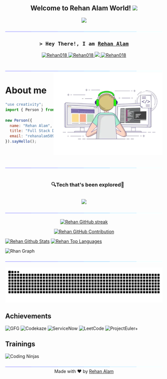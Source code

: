 <h2 align="center">
  Welcome to Rehan Alam World!
  <img src="https://media.giphy.com/media/hvRJCLFzcasrR4ia7z/giphy.gif" width="28" style="animation: bounce 2s infinite;">
</h2>
<p align="center">
  <a href="https://github.com/Rehan018"><img src="https://readme-typing-svg.herokuapp.com/?lines=Self%20Taught%20Programmer;Front%20End%20Developer;1.5%2B%20years%20of%20coding%20experience;Always%20learning%20new%20things&center=true&width=380&height=45"></a>
</p>

<!--x axis divider-->
<img src="/images/horizontal-divider-gradient.gif">

<!-- Intro  -->
<h3 align="center">
        <samp>&gt; Hey There!, I am
                <b><a target="_blank" href="https://rehan.com">Rehan Alam</a></b>
        </samp>
</h3>

<p align="center">
 <a href="https://linkedin.com/in/rehan018" target="_blank">
  <img src="https://img.shields.io/badge/LinkedIn-0077B5?style=for-the-badge&logo=linkedin&logoColor=white" alt="Rehan018"/>
 </a>
 <a href="https://dev.to/rehan018" target="_blank">
  <img src="https://img.shields.io/badge/dev.to-0A0A0A?style=for-the-badge&logo=dev.to&logoColor=white" alt="Rehan018" />
 </a>
 <a href="https://twitter.com/_rehan018" target="_blank">
  <img src="https://img.shields.io/badge/Twitter-1DA1F2?style=for-the-badge&logo=twitter&logoColor=white" />
 </a>
 <a href="https://react-portfolio-51g6.vercel.app/" target="_blank">
  <img src="https://img.shields.io/badge/Personal%20Website-4285F4?style=for-the-badge&logo=google-chrome&logoColor=white" alt="Rehan018" />
 </a>
</p>
<br />


<!--x axis divider-->
<img src="/images/horizontal-divider-gradient.gif">

<picture> 
<a href="https://media.giphy.com/media/SWoSkN6DxTszqIKEqv/giphy.gif" alt="Developer">
<img src="/images/developer.webp" align="right" width="350">
</a>
</picture>

<!-- About Section -->

# About me

```js
"use creativity";
import { Person } from "India";

new Person({
  name: "Rehan Alam",
  title: "Full Stack Developer",
  email: "rehanalam5090@gmail.com",
}).sayHello();
```

<br/>
<br/>
<br/>

<!--x axis divider-->
<img src="/images/horizontal-divider-gradient.gif">

<!--h1 without bottom border-->
<div id="user-content-toc">
  <ul align="center">
    <summary><h3 style="display: inline-block">🔍Tech that's been explored🔎</h3></summary>
  </ul>
</div>
<!--tech stack icons-->
<p align="center">
<a href="https://skillicons.dev">
<img src="https://skillicons.dev/icons?i=html,css,js,c,cpp,java,php,py,ts,react,nextjs,vue,nuxt,tailwindcss,nodejs,express,laravel,mongodb,mysql,postgresql,sqlite,planetscale,docker,linux,git,github,vscode,figma,postman,electron,firebase,vercel,netlify,jest,jquery,vite,bootstrap,astro,sentry,cloudflare,arduino,redux,prisma,svelte&perline=11" />
</a>
</p>

<!--x axis divider-->
<img src="/images/horizontal-divider-gradient.gif">





<p align="center">
  <a href="https://github.com/Rehan018">
    <img src="https://github-readme-streak-stats.herokuapp.com/?user=Rehan018&theme=radical&border=7F3FBF&background=0D1117" alt="Rehan GitHub streak"/>
  </a>
</p>

<p align="center">
  <a href="https://github.com/Rehan018">
    <img src="https://github-profile-summary-cards.vercel.app/api/cards/profile-details?username=rehan018&theme=radical" alt="Rehan GitHub Contribution"/>
  </a>
</p>

<a> 
    <a href="https://github.com/rehan018"><img alt="Rehan Github Stats" src="https://denvercoder1-github-readme-stats.vercel.app/api?username=Rehan018&show_icons=true&count_private=true&theme=react&border_color=7F3FBF&bg_color=0D1117&title_color=F85D7F&icon_color=F8D866" height="192px" width="49.5%"/></a>
  <a href="https://github.com/rehan018"><img alt="Rehan Top Languages" src="https://denvercoder1-github-readme-stats.vercel.app/api/top-langs/?username=Rehan018&langs_count=8&layout=compact&theme=react&border_color=7F3FBF&bg_color=0D1117&title_color=F85D7F&icon_color=F8D866" height="192px" width="49.5%"/></a>
  <br/>
</a>

![Rhan Graph](https://github-readme-activity-graph.vercel.app/graph?username=Rehan018&custom_title=Rehan%20Alam%20GitHub%20Activity%20Graph&bg_color=0D1117&color=7F3FBF&line=7F3FBF&point=7F3FBF&area_color=FFFFFF&title_color=FFFFFF&area=true)

<img src="/images/horizontal-divider-gradient.gif">

![Commit Snake History SVG](https://raw.githubusercontent.com/Deri-Kurniawan/Deri-Kurniawan/output/github-snake.svg)

<!-- Achievements Section -->

## Achievements

![GFG](https://img.shields.io/badge/GFG-Top%202%20Global%20Rank-4CAF50?style=for-the-badge&logo=geeksforgeeks&logoColor=white)
![Codekaze](https://img.shields.io/badge/Codekaze-Rank%2020%20Global%20Rank-2196F3?style=for-the-badge&logo=codeforces&logoColor=white)
![ServiceNow](https://img.shields.io/badge/ServiceNow-Rank%205%20Global%20Rank-0046ad?style=for-the-badge&logo=servicenow&logoColor=white)
![LeetCode](https://img.shields.io/badge/LeetCode-Top%201K%20Global%20Rank-FFA116?style=for-the-badge&logo=leetcode&logoColor=black)
![ProjectEuler+](https://img.shields.io/badge/ProjectEuler%2B-Top%201K%20Global%20Rank-1E90FF?style=for-the-badge&logo=projecteuler&logoColor=white)

<!-- Trainings Section -->

## Trainings

![Coding Ninjas](https://img.shields.io/badge/Coding%20Ninjas-Backend%20%7C%20Frontend%20%7C%20Java%20%7C%20Data%20Structure-000000?style=for-the-badge&logo=codingninjas&logoColor=white)

</div>
<!--x axis divider-->
<img src="/images/horizontal-divider-gradient.gif">
<div align="center">
    Made with ❤️ by <a href="https://deri.my.id" target="_blank">Rehan Alam</a>
</div>
